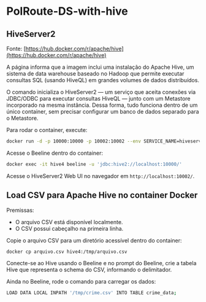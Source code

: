 # PolRoute-DS-with-hive

## HiveServer2

Fonte: [https://hub.docker.com/r/apache/hive](https://hub.docker.com/r/apache/hive)

A página informa que a imagem inclui uma instalação do Apache Hive, um sistema de data warehouse baseado no Hadoop que permite executar consultas SQL (usando HiveQL) em grandes volumes de dados distribuídos.

O comando inicializa o HiveServer2 — um serviço que aceita conexões via JDBC/ODBC para executar consultas HiveQL — junto com um Metastore incorporado na mesma instância. Dessa forma, tudo funciona dentro de um único container, sem precisar configurar um banco de dados separado para o Metastore.

Para rodar o container, execute:

```bash
docker run -d -p 10000:10000 -p 10002:10002 --env SERVICE_NAME=hiveserver2 --name hive4 apache/hive:${HIVE_VERSION}
```

Acesse o Beeline dentro do container:

```bash
docker exec -it hive4 beeline -u 'jdbc:hive2://localhost:10000/'
```
Acesse o HiveServer2 Web UI no navegador em  `http://localhost:10002/`.

## Load CSV para Apache Hive no container Docker

Premissas:

- O arquivo CSV está disponível localmente.
- O CSV possui cabeçalho na primeira linha.

Copie o arquivo CSV para um diretório acessível dentro do container:

```bash
docker cp arquivo.csv hive4:/tmp/arquivo.csv
```

Conecte-se ao Hive usando o Beeline e no prompt do Beeline, crie a tabela Hive que representa o schema do CSV, informando o delimitador.

Ainda no Beeline, rode o comando para carregar os dados:

```bash
LOAD DATA LOCAL INPATH '/tmp/crime.csv' INTO TABLE crime_data;
```

